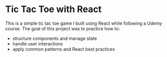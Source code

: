 # Tic Tac Toe with React

This is a simple tic tac toe game I built using React while following a Udemy course.
The goal of this project was to practice how to:
- structure components and manage state
- handle user interactions
- apply common patterns and React best practices
